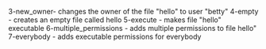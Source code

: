 3-new_owner- changes the owner of the file "hello" to user "betty"
4-empty - creates an empty file called hello
5-execute - makes file "hello" executable
6-multiple_permissions - adds multiple permissions to file hello"
7-everybody - adds executable permissions for everybody
